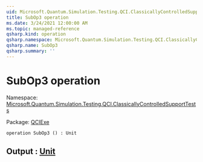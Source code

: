 ```yaml
---
uid: Microsoft.Quantum.Simulation.Testing.QCI.ClassicallyControlledSupportTests.SubOp3
title: SubOp3 operation
ms.date: 3/24/2021 12:00:00 AM
ms.topic: managed-reference
qsharp.kind: operation
qsharp.namespace: Microsoft.Quantum.Simulation.Testing.QCI.ClassicallyControlledSupportTests
qsharp.name: SubOp3
qsharp.summary: ''
---
```


# SubOp3 operation

Namespace: [Microsoft.Quantum.Simulation.Testing.QCI.ClassicallyControlledSupportTests](xref:Microsoft.Quantum.Simulation.Testing.QCI.ClassicallyControlledSupportTests)

Package: [QCIExe](https://nuget.org/packages/QCIExe)




```qsharp
operation SubOp3 () : Unit
```


## Output : [Unit](xref:microsoft.quantum.lang-ref.unit)


